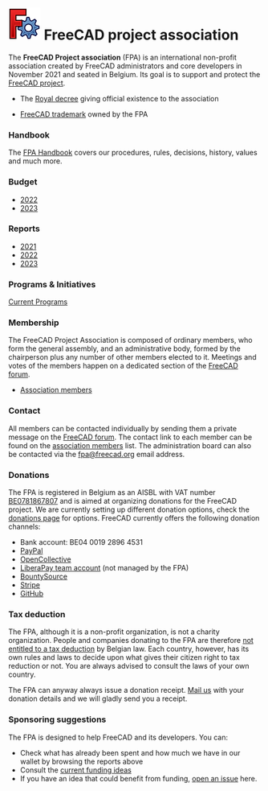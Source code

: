 # <img src="images/freecad.svg" style="zoom:50%;" /> FreeCAD project association

The **FreeCAD Project association** (FPA) is an international non-profit association created by FreeCAD administrators and core developers in November 2021 and seated in Belgium. Its goal is to support and protect the [FreeCAD project](https://freecad.org). 


* The [Royal decree](royal_decree.pdf) giving official existence to the association

* [FreeCAD trademark](trademark.pdf) owned by the FPA

### Handbook

The [FPA Handbook](./handbook/index.md) covers our procedures, rules, decisions, history, values and much more.


### Budget

* [2022](budgets/2022)
* [2023](reports/2022)

### Reports

* [2021](reports/2021)
* [2022](reports/2022)
* [2023](reports/2023)

### Programs & Initiatives

[Current Programs](./programs.md)


### Membership

The FreeCAD Project Association is composed of ordinary members, who form the general assembly, and an administrative body,  formed by the chairperson plus any number of other members elected to it. Meetings and votes of the members happen on a dedicated section of the [FreeCAD forum](https://forum.freecad.org).

* [Association members](./handbook/people/roster.md)

### Contact

All members can be contacted individually by sending them a private message on the [FreeCAD forum](https://forum.freecad.org). The contact link to each member can be found on the [association members](./handbook/people/roster.md) list. The administration board can also be contacted via the [fpa@freecad.org](mailto:fpa@freecad.org) email address.

### Donations

The FPA is registered in Belgium as an AISBL with VAT number [BE0781867807](https://kbopub.economie.fgov.be/kbopub/toonondernemingps.html?lang=en&ondernemingsnummer=781867807) and is aimed at organizing donations for the FreeCAD project. We are currently setting up different donation options, check the [donations page](https://wiki.freecadweb.org/Donate) for options. FreeCAD currently offers the following donation channels:

* Bank account: BE04 0019 2896 4531
* [PayPal](https://www.paypal.com/donate/?hosted_button_id=M3Z8BGW6DB69Q)
* [OpenCollective](https://opencollective.com/freecad)
* [LiberaPay team account](https://liberapay.com/FreeCAD/) (not managed by the FPA)
* [BountySource](https://salt.bountysource.com/teams/freecad)
* [Stripe](https://donate.stripe.com/14k3ei9TYgwFclq145)
* [GitHub](https://github.com/sponsors/FreeCAD)

### Tax deduction

The FPA, although it is a non-profit organization, is not a charity organization. People and companies donating to the FPA are therefore [not entitled to a tax deduction](https://finances.belgium.be/fr/particuliers/avantages_fiscaux/dons) by Belgian law. Each country, however, has its own rules and laws to decide upon what gives their citizen right to tax reduction or not. You are always advised to consult the laws of your own country.

The FPA can anyway always issue a donation receipt. [Mail us](mailto:fpa@freecad.org) with your donation details and we will gladly send you a receipt.

### Sponsoring suggestions

The FPA is designed to help FreeCAD and its developers. You can:

* Check what has already been spent and how much we have in our wallet by browsing the reports above
* Consult the [current funding ideas](https://github.com/FreeCAD/FPA/issues)
* If you have an idea that could benefit from funding, [open an issue](https://github.com/FreeCAD/FPA/issues) here.
